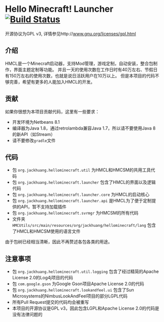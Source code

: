 # Hello Minecraft! Launcher [![Build Status](https://travis-ci.org/cyilin/HMCL.svg?branch=master)](https://travis-ci.org/cyilin/HMCL)
开源协议为GPL v3, 详情参见http://www.gnu.org/licenses/gpl.html

## 介绍

HMCL是一个Minecraft启动器，支持Mod管理，游戏定制，自动安装，整合包制作，界面主题定制等功能。
并且一天的使用次数在工作日时有40万左右、节假日有150万左右的使用次数，也就是说日活跃用户在10万以上。
但是本项目的代码不够完善，希望有更多的人能加入HMCL的开发。

## 贡献
如果你很想为本项目贡献代码，这里有一些要求：
* 开发环境为Netbeans 8.1
* 编译器为Java 1.8，通过retrolambda兼容Java 1.7，所以请不要使用Java 8的新API（如Stream）
* 请不要修改`gradle`文件

## 代码
* 包 `org.jackhuang.hellominecraft.util` 为HMCL和HMCSM的共用工具代码
* 包 `org.jackhuang.hellominecraft.launcher` 包含了HMCL的界面以及逻辑代码
* 包 `org.jackhuang.hellominecraft.launcher.core` 为HMCL的启动核心
* 包 `org.jackhuang.hellominecraft.launcher.api` 是HMCL为了便于定制提供的API，暂不支持加载插件
* 包 `org.jackhuang.hellominecraft.svrmgr` 为HMCSM的所有代码
* 文件夹 `HMCUtils/src/main/resources/org/jackhuang/hellominecraft/lang` 包含了HMCL和HMCSM使用的语言文件

由于包树已经相当清晰，因此不再赘述各包各类的用途。

## 注意事项
* 包 `org.jackhuang.hellominecraft.util.logging` 包含了经过精简的Apache License 2.0的Log4j项目的代码
* 包 `com.google.gson` 为Google Gson项目Apache License 2.0的代码
* 包 `org.jackhuang.hellominecraft.lookandfeel.ui` 包含了Sun Microsystems的NimbusLookAndFeel项目的部分LGPL代码
* 所有Pull Request提交的代码均会被重写
* 本项目的开源协议是GPL v3，因此包含LGPL和Apache License 2.0的代码是没有法律问题的
